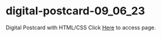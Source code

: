 # digital-postcard-09_06_23
Digital Postcard with HTML/CSS
Click [Here](https://o-b3d.github.io/digital-postcard-09_06_23/) to access page.
